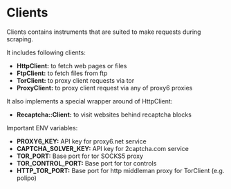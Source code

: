 Clients
=======

Clients contains instruments that are suited to make requests during scraping.

It includes following clients:

- **HttpClient:** to fetch web pages or files
- **FtpClient:** to fetch files from ftp
- **TorClient:** to proxy client requests via tor
- **ProxyClient:** to proxy client request via any of proxy6 proxies

It also implements a special wrapper around of HttpClient:

- **Recaptcha::Client:** to visit websites behind recaptcha blocks

Important ENV variables:

- **PROXY6_KEY:** API key for proxy6.net service
- **CAPTCHA_SOLVER_KEY:** API key for 2captcha.com service
- **TOR_PORT:** Base port for tor SOCKS5 proxy
- **TOR_CONTROL_PORT:** Base port for tor controls
- **HTTP_TOR_PORT:** Base port for http middleman proxy for TorClient (e.g. polipo)
